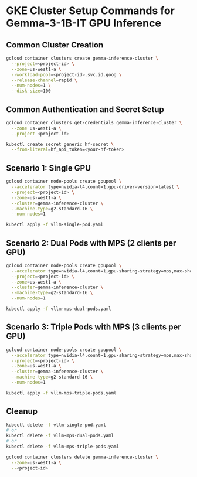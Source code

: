 # GKE Cluster Setup Commands for Gemma-3-1B-IT GPU Inference

## Common Cluster Creation
```bash
gcloud container clusters create gemma-inference-cluster \
  --project=<project-id> \
  --zone=us-west1-a \
  --workload-pool=<project-id>.svc.id.goog \
  --release-channel=rapid \
  --num-nodes=1 \
  --disk-size=100
```

## Common Authentication and Secret Setup
```bash
gcloud container clusters get-credentials gemma-inference-cluster \
  --zone us-west1-a \
  --project <project-id>

kubectl create secret generic hf-secret \
  --from-literal=hf_api_token=<your-hf-token>
```

## Scenario 1: Single GPU
```bash
gcloud container node-pools create gpupool \
  --accelerator type=nvidia-l4,count=1,gpu-driver-version=latest \
  --project=<project-id> \
  --zone=us-west1-a \
  --cluster=gemma-inference-cluster \
  --machine-type=g2-standard-16 \
  --num-nodes=1

kubectl apply -f vllm-single-pod.yaml
```

## Scenario 2: Dual Pods with MPS (2 clients per GPU)
```bash
gcloud container node-pools create gpupool \
  --accelerator type=nvidia-l4,count=1,gpu-sharing-strategy=mps,max-shared-clients-per-gpu=2,gpu-driver-version=latest \
  --project=<project-id> \
  --zone=us-west1-a \
  --cluster=gemma-inference-cluster \
  --machine-type=g2-standard-16 \
  --num-nodes=1

kubectl apply -f vllm-mps-dual-pods.yaml
```

## Scenario 3: Triple Pods with MPS (3 clients per GPU)
```bash
gcloud container node-pools create gpupool \
  --accelerator type=nvidia-l4,count=1,gpu-sharing-strategy=mps,max-shared-clients-per-gpu=3,gpu-driver-version=latest \
  --project=<project-id> \
  --zone=us-west1-a \
  --cluster=gemma-inference-cluster \
  --machine-type=g2-standard-16 \
  --num-nodes=1

kubectl apply -f vllm-mps-triple-pods.yaml
```

## Cleanup
```bash
kubectl delete -f vllm-single-pod.yaml
# or
kubectl delete -f vllm-mps-dual-pods.yaml
# or
kubectl delete -f vllm-mps-triple-pods.yaml

gcloud container clusters delete gemma-inference-cluster \
  --zone=us-west1-a \
  --<project-id>
```
